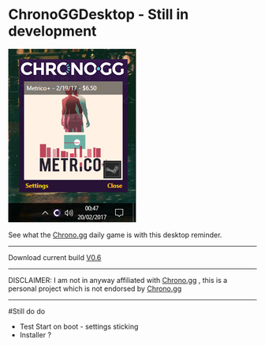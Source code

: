 # ChronoGGDesktop - Still in development

![AppIamge](https://raw.githubusercontent.com/MrLuxan/ChronoGGDesktop/master/ChronoGG.jpg)

See what the [Chrono.gg](https://chrono.gg/) daily game is with this desktop reminder.

---

Download current build [V0.6](https://raw.githubusercontent.com/MrLuxan/ChronoGGDesktop/master/ChronoGGDesktop.exe)

---

DISCLAIMER: I am not in anyway affiliated with [Chrono.gg](https://chrono.gg/) , this is a personal project which is not endorsed by [Chrono.gg](https://chrono.gg/)

---

#Still do do

* Test Start on boot - settings sticking
* Installer ?
